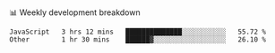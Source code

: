 📊 Weekly development breakdown
<!--START_SECTION:waka-->

```text
JavaScript   3 hrs 12 mins   ██████████████░░░░░░░░░░░   55.72 %
Other        1 hr 30 mins    ██████▓░░░░░░░░░░░░░░░░░░   26.10 %
```

<!--END_SECTION:waka-->
